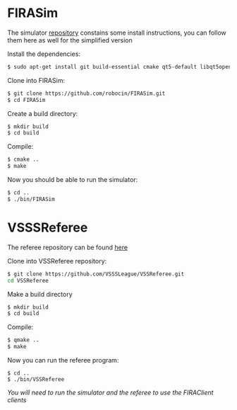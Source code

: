 # FIRASim

The simulator [repository](https://github.com/robocin/FIRASim) constains some install instructions, you can follow them here as well for the simplified version

 Install the dependencies:
 ```sh
 $ sudo apt-get install git build-essential cmake qt5-default libqt5opengl5-dev libgl1-mesa-dev libglu1-mesa-dev libprotobuf-dev protobuf-compiler libode-dev libboost-dev
 ```

 Clone into FIRASim:
 ```sh
 $ git clone https://github.com/robocin/FIRASim.git
 $ cd FIRASim
 ```

 Create a build directory:
 ```sh
 $ mkdir build
 $ cd build
 ```

 Compile:
 ```sh
 $ cmake ..
 $ make
 ```

Now you should be able to run the simulator:

 ```sh
 $ cd ..
 $ ./bin/FIRASim
 ```

# VSSSReferee

The referee repository can be found [here](https://github.com/VSSSLeague/VSSReferee)

 Clone into VSSReferee repository:
 ```sh
 $ git clone https://github.com/VSSSLeague/VSSReferee.git
 cd VSSReferee
 ```

 Make a build directory
 ```sh
 $ mkdir build
 $ cd build
 ```

 Compile:
 ```sh
 $ qmake ..
 $ make
 ```

 Now you can run the referee program:
 ```
 $ cd ..
 $ ./bin/VSSReferee
 ```

*You will need to run the simulator and the referee to use the FIRAClient clients*